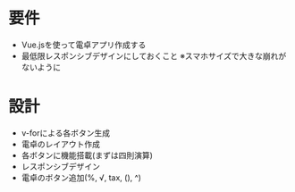 # 要件
- Vue.jsを使って電卓アプリ作成する
- 最低限レスポンシブデザインにしておくこと
※スマホサイズで大きな崩れがないように

# 設計
- v-forによる各ボタン生成
- 電卓のレイアウト作成
- 各ボタンに機能搭載(まずは四則演算)
- レスポンシブデザイン
- 電卓のボタン追加(%, √, tax, (), ^)
